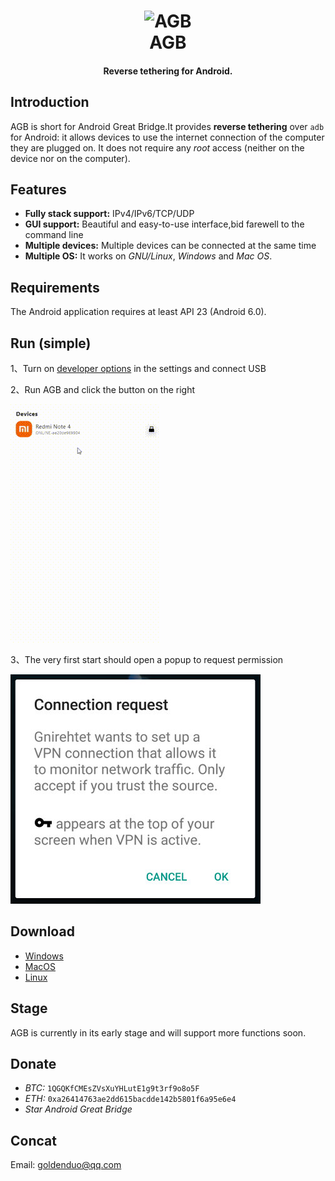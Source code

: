 <h1 align="center">
  <img src="https://selfshare.shenqikeji.top/AGB/icon.png" alt="AGB" width="200">
  <br>AGB<br>
</h1>

<h4 align="center">Reverse tethering for Android.</h4>

## Introduction

AGB is short for Android Great Bridge.It provides **reverse tethering** over `adb` for Android: it
allows devices to use the internet connection of the computer they are plugged
on. It does not require any _root_ access (neither on the device nor on the
computer). 

## Features

- **Fully stack support:** IPv4/IPv6/TCP/UDP
- **GUI support:** Beautiful and easy-to-use interface,bid farewell to the command line
- **Multiple devices:** Multiple devices can be connected at the same time
- **Multiple OS:** It works on _GNU/Linux_, _Windows_ and _Mac OS_.

## Requirements

The Android application requires at least API 23 (Android 6.0).



## Run (simple)

1、Turn on [developer options](https://www.digitaltrends.com/mobile/how-to-get-developer-options-on-android/) in the settings and
connect USB

2、Run AGB and click the button on the right

![guide](R/guide.gif)

3、The very first start should open a popup to request permission

![request](R/request.jpg)

## Download
- [Windows](https://selfshare.shenqikeji.top/AGB/windows/agb.zip)
- [MacOS](https://selfshare.shenqikeji.top/AGB/macos/agb.zip)
- [Linux](https://selfshare.shenqikeji.top/AGB/linux/agb.zip)


## Stage

AGB is currently in its early stage and will support more functions soon.

## Donate


- *BTC:*  `1QGQKfCMEsZVsXuYHLutE1g9t3rf9o8o5F`
- *ETH:*  `0xa26414763ae2dd615bacdde142b5801f6a95e6e4`
- _Star Android Great Bridge_

## Concat

Email: goldenduo@qq.com


